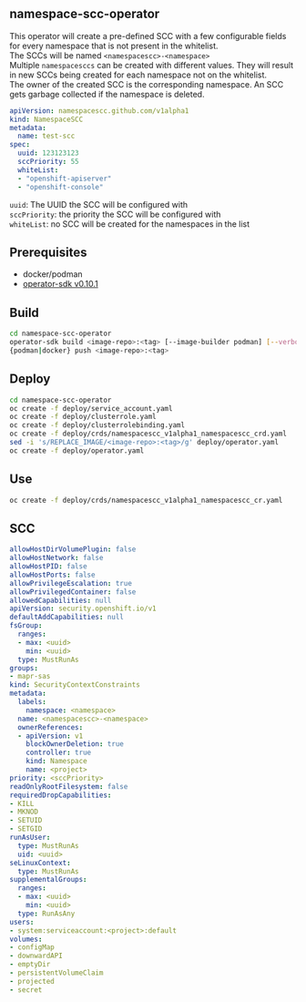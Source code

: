 ## namespace-scc-operator
This operator will create a pre-defined SCC with a few configurable fields for every namespace that is not present in the whitelist.  
The SCCs will be named `<namespacescc>-<namespace>`  
Multiple `namespacesccs` can be created with different values. They will result in new SCCs being created for each namespace not on the whitelist.  
The owner of the created SCC is the corresponding namespace. An SCC gets garbage collected if the namespace is deleted.
```yaml 
apiVersion: namespacescc.github.com/v1alpha1
kind: NamespaceSCC
metadata:
  name: test-scc
spec:
  uuid: 123123123
  sccPriority: 55
  whiteList:
  - "openshift-apiserver"
  - "openshift-console"
```
`uuid`: The UUID the SCC will be configured with  
`sccPriority`: the priority the SCC will be configured with  
`whiteList`: no SCC will be created for the namespaces in the list  
## Prerequisites  
* docker/podman
* [operator-sdk v0.10.1](https://github.com/operator-framework/operator-sdk/releases/tag/v0.10.1)
## Build
```bash 
cd namespace-scc-operator  
operator-sdk build <image-repo>:<tag> [--image-builder podman] [--verbose]  
{podman|docker} push <image-repo>:<tag>
```
## Deploy
```bash 
cd namespace-scc-operator
oc create -f deploy/service_account.yaml
oc create -f deploy/clusterrole.yaml
oc create -f deploy/clusterrolebinding.yaml
oc create -f deploy/crds/namespacescc_v1alpha1_namespacescc_crd.yaml
sed -i 's/REPLACE_IMAGE/<image-repo>:<tag>/g' deploy/operator.yaml
oc create -f deploy/operator.yaml
```
## Use
```bash 
oc create -f deploy/crds/namespacescc_v1alpha1_namespacescc_cr.yaml
```
## SCC
```yaml
allowHostDirVolumePlugin: false          
allowHostNetwork: false             
allowHostPID: false                        
allowHostPorts: false     
allowPrivilegeEscalation: true
allowPrivilegedContainer: false
allowedCapabilities: null
apiVersion: security.openshift.io/v1
defaultAddCapabilities: null
fsGroup:
  ranges:
  - max: <uuid>
    min: <uuid>
  type: MustRunAs
groups:
- mapr-sas
kind: SecurityContextConstraints
metadata:
  labels:
    namespace: <namespace>
  name: <namespacescc>-<namespace>
  ownerReferences:
  - apiVersion: v1
    blockOwnerDeletion: true
    controller: true
    kind: Namespace
    name: <project>
priority: <sccPriority>
readOnlyRootFilesystem: false
requiredDropCapabilities:
- KILL
- MKNOD
- SETUID
- SETGID
runAsUser:
  type: MustRunAs
  uid: <uuid>
seLinuxContext:
  type: MustRunAs
supplementalGroups:
  ranges:
  - max: <uuid>
    min: <uuid>
  type: RunAsAny
users:
- system:serviceaccount:<project>:default
volumes:
- configMap
- downwardAPI
- emptyDir
- persistentVolumeClaim
- projected
- secret
```